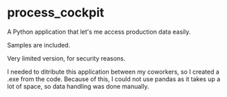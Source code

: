 # process_cockpit

A Python application that let's me access production data easily.

Samples are included.

Very limited version, for security reasons.


I needed to ditribute this application between my coworkers, so I created a .exe from the code.
Because of this, I could not use pandas as it takes up a lot of space, so data handling was done manually.
